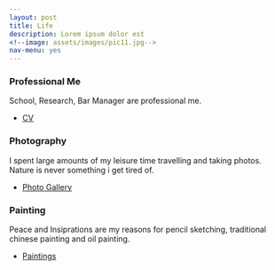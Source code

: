 ```yaml
---
layout: post
title: Life
description: Lorem ipsum dolor est
<!--image: assets/images/pic11.jpg-->
nav-menu: yes
---
```



<div class="row">
	<div class="4u 12u$(medium)">
		<h3>Professional Me</h3>
		<p>School, Research, Bar Manager are professional me.</p>
		<ul class="actions">
				<li><a href = "/fangyunzhao.github.io/assets/images/CVweb.pdf" download = "CV_FangyunOliviaZhao.pdf"
				class="button">CV</a></li>
		</ul>
	</div>
	<div class="4u 12u$(medium)">
		<h3>Photography</h3>
		<p>I spent large amounts of my leisure time travelling and taking photos. <br/> Nature is never something i get tired of.</p>
		<ul class="actions">
				<li><a href = "photo.html" class="button">Photo Gallery</a></li>
		</ul>
	</div>
	<div class="4u$ 12u$(medium)">
		<h3>Painting</h3>
		<p>Peace and Insiprations are my reasons for pencil sketching, traditional chinese painting and oil painting.</p>
		<ul class="actions">
			<li><a href = "paint.html" class="button">Paintings</a></li>
		</ul>
	</div>
</div>
